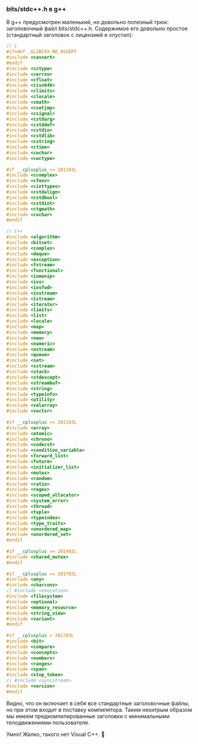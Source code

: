 ### bits/stdc++.h в g++

В g++ предусмотрен маленький, но довольно полезный трюк: заголовочный файл bits/stdc++.h. Содержимое его довольно простое (стандартный заголовок с лицензией я опустил):

```c++
// C
#ifndef _GLIBCXX_NO_ASSERT
#include <cassert>
#endif
#include <cctype>
#include <cerrno>
#include <cfloat>
#include <ciso646>
#include <climits>
#include <clocale>
#include <cmath>
#include <csetjmp>
#include <csignal>
#include <cstdarg>
#include <cstddef>
#include <cstdio>
#include <cstdlib>
#include <cstring>
#include <ctime>
#include <cwchar>
#include <cwctype>
 
#if __cplusplus >= 201103L
#include <ccomplex>
#include <cfenv>
#include <cinttypes>
#include <cstdalign>
#include <cstdbool>
#include <cstdint>
#include <ctgmath>
#include <cuchar>
#endif
 
// C++
#include <algorithm>
#include <bitset>
#include <complex>
#include <deque>
#include <exception>
#include <fstream>
#include <functional>
#include <iomanip>
#include <ios>
#include <iosfwd>
#include <iostream>
#include <istream>
#include <iterator>
#include <limits>
#include <list>
#include <locale>
#include <map>
#include <memory>
#include <new>
#include <numeric>
#include <ostream>
#include <queue>
#include <set>
#include <sstream>
#include <stack>
#include <stdexcept>
#include <streambuf>
#include <string>
#include <typeinfo>
#include <utility>
#include <valarray>
#include <vector>
 
#if __cplusplus >= 201103L
#include <array>
#include <atomic>
#include <chrono>
#include <codecvt>
#include <condition_variable>
#include <forward_list>
#include <future>
#include <initializer_list>
#include <mutex>
#include <random>
#include <ratio>
#include <regex>
#include <scoped_allocator>
#include <system_error>
#include <thread>
#include <tuple>
#include <typeindex>
#include <type_traits>
#include <unordered_map>
#include <unordered_set>
#endif
 
#if __cplusplus >= 201402L
#include <shared_mutex>
#endif
 
#if __cplusplus >= 201703L
#include <any>
#include <charconv>
// #include <execution>
#include <filesystem>
#include <optional>
#include <memory_resource>
#include <string_view>
#include <variant>
#endif
 
#if __cplusplus > 201703L
#include <bit>
#include <compare>
#include <concepts>
#include <numbers>
#include <ranges>
#include <span>
#include <stop_token>
// #include <syncstream>
#include <version>
#endif
```

Видно, что он включает в себя все стандартные заголовочные файлы, но при этом входит в поставку компилятора. Таким нехитрым образом мы имеем предкомпилированные заголовки с минимальными телодвижениями пользователя.

Умно! Жалко, такого нет Visual C++. 🙁

